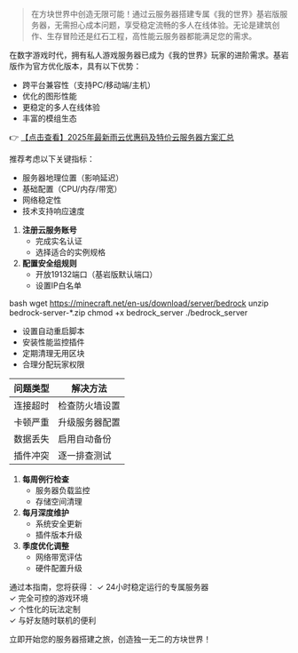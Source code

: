 
> 在方块世界中创造无限可能！通过云服务器搭建专属《我的世界》基岩版服务器，无需担心成本问题，享受稳定流畅的多人在线体验。无论是建筑创作、生存冒险还是红石工程，高性能云服务器都能满足您的需求。


在数字游戏时代，拥有私人游戏服务器已成为《我的世界》玩家的进阶需求。基岩版作为官方优化版本，具有以下优势：
- 跨平台兼容性（支持PC/移动端/主机）
- 优化的图形性能
- 更稳定的多人在线体验
- 丰富的模组生态

👉 [【点击查看】2025年最新雨云优惠码及特价云服务器方案汇总](https://bit.ly/RainYun)


推荐考虑以下关键指标：
- 服务器地理位置（影响延迟）
- 基础配置（CPU/内存/带宽）
- 网络稳定性
- 技术支持响应速度

1. **注册云服务账号**
   - 完成实名认证
   - 选择适合的实例规格
2. **配置安全组规则**
   - 开放19132端口（基岩版默认端口）
   - 设置IP白名单

bash
wget https://minecraft.net/en-us/download/server/bedrock
unzip bedrock-server-*.zip
chmod +x bedrock_server
./bedrock_server

- 设置自动重启脚本
- 安装性能监控插件
- 定期清理无用区块
- 合理分配玩家权限


| 问题类型 | 解决方法 |
|---------|----------|
| 连接超时 | 检查防火墙设置 |
| 卡顿严重 | 升级服务器配置 |
| 数据丢失 | 启用自动备份 |
| 插件冲突 | 逐一排查测试 |

1. **每周例行检查**
   - 服务器负载监控
   - 存储空间清理
2. **每月深度维护**
   - 系统安全更新
   - 插件版本升级
3. **季度优化调整**
   - 网络带宽评估
   - 硬件配置升级

通过本指南，您将获得：
✓ 24小时稳定运行的专属服务器  
✓ 完全可控的游戏环境  
✓ 个性化的玩法定制  
✓ 与好友随时联机的便利

立即开始您的服务器搭建之旅，创造独一无二的方块世界！

